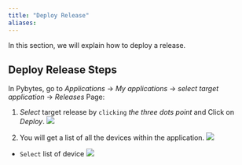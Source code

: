 ```yaml
---
title: "Deploy Release"
aliases:
---
```


In this section, we will explain how to deploy a release.


## Deploy Release Steps

In Pybytes, go to *Applications* -> *My applications* -> *select target application* -> *Releases* Page:

1. *Select* target release by `clicking` *the three dots point* and Click on *Deploy*.
![](/gitbook/assets/pybytes/releases/create-release-step-11.png)

2. You will get a list of all the devices within the application.
 ![](/gitbook/assets/pybytes/releases/create-release-step-12.png)
 * `Select` list of device
 ![](/gitbook/assets/pybytes/releases/create-release-step-13.png)
